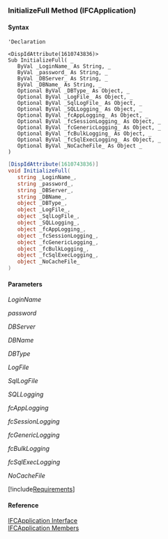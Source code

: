 ﻿### InitializeFull Method (IFCApplication)

#### Syntax

```vbnet
'Declaration

<DispIdAttribute(1610743836)>
Sub InitializeFull( _
   ByVal _LoginName_ As String, _
   ByVal _password_ As String, _
   ByVal _DBServer_ As String, _
   ByVal _DBName_ As String, _
   Optional ByVal _DBType_ As Object, _
   Optional ByVal _LogFile_ As Object, _
   Optional ByVal _SqlLogFile_ As Object, _
   Optional ByVal _SQLLogging_ As Object, _
   Optional ByVal _fcAppLogging_ As Object, _
   Optional ByVal _fcSessionLogging_ As Object, _
   Optional ByVal _fcGenericLogging_ As Object, _
   Optional ByVal _fcBulkLogging_ As Object, _
   Optional ByVal _fcSqlExecLogging_ As Object, _
   Optional ByVal _NoCacheFile_ As Object _
) 
```

```csharp
[DispIdAttribute(1610743836)]
void InitializeFull( 
   string _LoginName_,
   string _password_,
   string _DBServer_,
   string _DBName_,
   object _DBType_,
   object _LogFile_,
   object _SqlLogFile_,
   object _SQLLogging_,
   object _fcAppLogging_,
   object _fcSessionLogging_,
   object _fcGenericLogging_,
   object _fcBulkLogging_,
   object _fcSqlExecLogging_,
   object _NoCacheFile_
)
```

#### Parameters

_LoginName_

_password_

_DBServer_

_DBName_

_DBType_

_LogFile_

_SqlLogFile_

_SQLLogging_

_fcAppLogging_

_fcSessionLogging_

_fcGenericLogging_

_fcBulkLogging_

_fcSqlExecLogging_

_NoCacheFile_

[!include[Requirements](../partials/requirements.md)]

#### Reference

[IFCApplication Interface](FChoice.Foundation.Clarify.Compatibility~FChoice.Foundation.Clarify.Compatibility.IFCApplication.md)  
[IFCApplication Members](FChoice.Foundation.Clarify.Compatibility~FChoice.Foundation.Clarify.Compatibility.IFCApplication_members.md)